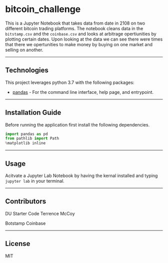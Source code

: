 # bitcoin_challenge
This is a Jupyter Notebook that takes data from date in 2108 on two different bitcoin trading platforms. The notebook cleans data in the `bitstamp.csv` and the `coinbase.csv` and looks at arbitrage opertiunities by plotting certain dates. Upon looking at the data we can see there were times that there we opertunities to make money by buying on one market and selling on another. 

---

## Technologies

This project leverages python 3.7 with the following packages:

* [pandas](https://github.com/pandas-dev/pandas) - For the command line interface, help page, and entrypoint.


---

## Installation Guide

Before running the application first install the following dependencies.

```python
import pandas as pd
from pathlib import Path
%matplotlib inline
```


---

## Usage

Acitvate a Jupyter Lab Notebook by having the kernal installed and typing `jupyter lab` in your terminal. 

---

## Contributors

DU Starter Code
Terrence McCoy

Botstamp
Coinbase

---

## License

MIT